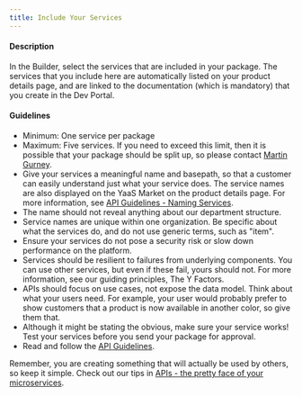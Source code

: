 ```yaml
---
title: Include Your Services
---
```

#### Description

In the Builder, select the services that are included in your package. The services that you include here are automatically listed on your product details page, and are linked to the documentation (which is mandatory) that you create in the Dev Portal.

#### Guidelines

* Minimum: One service per package
* Maximum: Five services. If you need to exceed this limit, then it is possible that your package should be split up, so please contact <a href=mailto:martin.gurney@sap.com>Martin Gurney</a>.
* Give your services a meaningful name and basepath, so that a customer can easily understand just what your service does. The service names are also displayed on the YaaS Market on the product details page. For more information, see [API Guidelines - Naming Services](/tools/apiguidelines/index.html#NamingServices).
* The name should not reveal anything about our department structure.
* Service names are unique within one organization. Be specific about what the services do, and do not use generic terms, such as "item".
* Ensure your services do not pose a security risk or slow down performance on the platform.
* Services should be resilient to failures from underlying components. You can use other services, but even if these fail, yours should not. For more information, see our guiding principles, <a hef=https://devportal.yaas.io/overview/yfactors/y-factors.html>The Y Factors</a>.
* APIs should focus on use cases, not expose the data model. Think about what your users need. For example, your user would probably prefer to show customers that a product is now available in another color, so give them that.
* Although it might be stating the obvious, make sure your service works! Test your services before you send your package for approval.
* Read and follow the [API Guidelines](/tools/apiguidelines).

Remember, you are creating something that will actually be used by others, so keep it simple. Check out our tips in <a href=http://de.slideshare.net/AndreaStubbe/apis-the-pretty-face-of-your-microservices>APIs - the pretty face of your microservices</a>.
